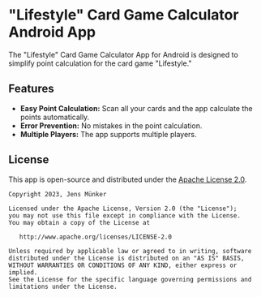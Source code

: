# "Lifestyle" Card Game Calculator Android App

The "Lifestyle" Card Game Calculator App for Android is designed to simplify point calculation for the card game "Lifestyle."

## Features

- **Easy Point Calculation:** Scan all your cards and the app calculate the points automatically.
- **Error Prevention:** No mistakes in the point calculation.
- **Multiple Players:** The app supports multiple players.

## License

This app is open-source and distributed under the [Apache License 2.0](LICENSE).

```
Copyright 2023, Jens Münker

Licensed under the Apache License, Version 2.0 (the "License");
you may not use this file except in compliance with the License.
You may obtain a copy of the License at

   http://www.apache.org/licenses/LICENSE-2.0

Unless required by applicable law or agreed to in writing, software
distributed under the License is distributed on an "AS IS" BASIS,
WITHOUT WARRANTIES OR CONDITIONS OF ANY KIND, either express or implied.
See the License for the specific language governing permissions and
limitations under the License.
```
